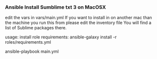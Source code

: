 ### Ansible Install Sumblime txt 3 on MacOSX

edit the vars in vars/main.yml
If you want to install in on another mac than the machine you run this from please edit the inventory file
You will find a list of Sublime packages there.

usage:
install role requirements:
ansible-galaxy install -r roles/requirements.yml

ansible-playbook main.yml
